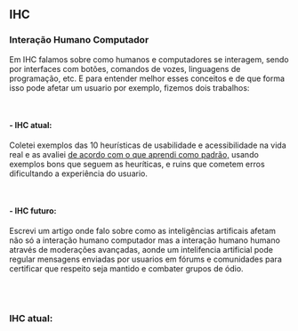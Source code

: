<h2>IHC</h2>
<h3>Interação Humano Computador</h3>
<p>
  Em IHC falamos sobre como humanos e computadores se interagem, sendo por interfaces com botões, comandos de vozes, linguagens de programação, etc.
  E para entender melhor esses conceitos e de que forma isso pode afetar um usuario por exemplo, fizemos dois trabalhos: 
</p>
<br>
<h4>- IHC atual:</h4>
<p>
  Coletei exemplos das 10 heurísticas de usabilidade e acessibilidade na vida real e as avaliei <a href=https://www.nngroup.com/articles/ten-usability-heuristics/> de acordo com o que aprendi como padrão,</a> usando exemplos bons que seguem as heuríticas, e ruins que cometem erros dificultando a experiência do usuario.
</p>
<br>
<h4>- IHC futuro:</h4>
<p>
Escrevi um artigo onde falo sobre como as inteligências artificais afetam não só a interação humano computador mas a interação humano humano através de moderações avançadas,
  aonde um intelifencia artificial pode regular mensagens enviadas por usuarios em fórums e comunidades para certificar que respeito seja mantido e combater grupos de ódio.
</p>
<br>
<br>
<h3>IHC atual:</h3>

  
